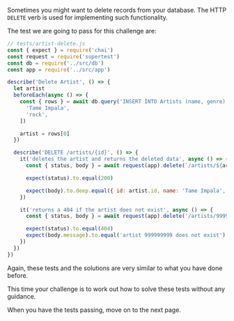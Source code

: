 Sometimes you might want to delete records from your database. The HTTP `DELETE` verb is used for implementing such functionality.

The test we are going to pass for this challenge are:

```js
// tests/artist-delete.js
const { expect } = require('chai')
const request = require('supertest')
const db = require('../src/db')
const app = require('../src/app')

describe('Delete Artist', () => {
  let artist
  beforeEach(async () => {
    const { rows } = await db.query('INSERT INTO Artists (name, genre) VALUES( $1, $2) RETURNING *', [
      'Tame Impala',
      'rock',
    ])

    artist = rows[0]
  })

  describe('DELETE /artists/{id}', () => {
    it('deletes the artist and returns the deleted data', async () => {
      const { status, body } = await request(app).delete(`/artists/${artist.id}`).send()

      expect(status).to.equal(200)

      expect(body).to.deep.equal({ id: artist.id, name: 'Tame Impala', genre: 'rock' })
    })

    it('returns a 404 if the artist does not exist', async () => {
      const { status, body } = await request(app).delete('/artists/999999999').send()

      expect(status).to.equal(404)
      expect(body.message).to.equal('artist 999999999 does not exist')
    })
  })
})

```

Again, these tests and the solutions are very similar to what you have done before.

This time your challenge is to work out how to solve these tests without any guidance.

When you have the tests passing, move on to the next page.
